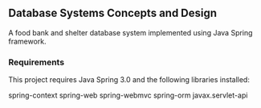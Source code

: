 ## Database Systems Concepts and Design 

A food bank and shelter database system implemented using Java Spring framework.
 
### Requirements

This project requires Java Spring 3.0 and the following libraries installed:

spring-context
spring-web
spring-webmvc
spring-orm
javax.servlet-api
